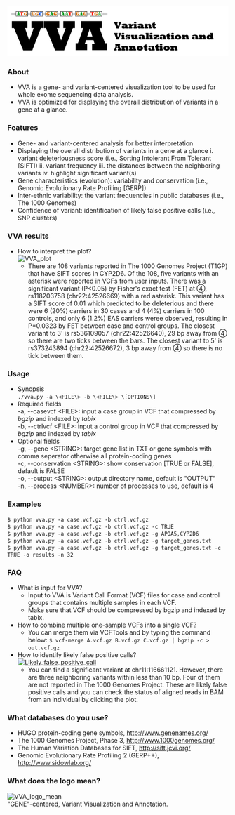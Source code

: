 ![VVA_banner](./imgs/VVA_banner.png)

### About
 * VVA is a gene- and variant-centered visualization tool to be used for whole exome sequencing data analysis.
 * VVA is optimized for displaying the overall distribution of variants in a gene at a glance.
 
### Features
 * Gene- and variant-centered analysis for better interpretation
 * Displaying the overall distribution of variants in a gene at a glance
   i. variant deleteriousness score (i.e., Sorting Intolerant From Tolerant [SIFT])
   ii. variant frequency
   iii. the distances between the neighboring variants
   iv. highlight significant variant(s)
 * Gene characteristics (evolution): variability and conservation (i.e., Genomic Evolutionary Rate Profiling [GERP])
 * Inter-ethnic variability: the variant frequencies in public databases (i.e., The 1000 Genomes)
 * Confidence of variant: identification of likely false positive calls (i.e., SNP clusters)

### VVA results
 * How to interpret the plot?  
 ![VVA_plot](./imgs/VVA_plot.png)  
   * There are 108 variants reported in The 1000 Genomes Project (T1GP) that have SIFT scores in CYP2D6. Of the 108, five variants with an asterisk were reported in VCFs from user inputs. There was a significant variant (P<0.05) by Fisher's exact test (FET) at ➃, rs118203758 (chr22:42526669) with a red asterisk. This variant has a SIFT score of 0.01 which predicted to be deleterious and there were 6 (20%) carriers in 30 cases and 4 (4%) carriers in 100 controls, and only 6 (1.2%) EAS carriers weree observed, resulting in P=0.0323 by FET between case and control groups. The closest variant to 3' is rs536109057 (chr22:42526640), 29 bp away from ➃ so there are two ticks between the bars. The closest variant to 5' is rs373243894 (chr22:42526672), 3 bp away from ➃ so there is no tick between them. 
   
### Usage
 * Synopsis  
 ```./vva.py -a \<FILE\> -b \<FILE\> \[OPTIONS\]```
 * Required fields  
   -a, --casevcf 	\<FILE\>: input a case group in VCF that compressed by _bgzip_ and indexed by _tabix_  
   -b, --ctrlvcf 	\<FILE\>: input a control group in VCF that compressed by _bgzip_ and indexed by _tabix_  
 * Optional fields  
   -g, --gene 	\<STRING\>: target gene list in TXT or gene symbols with comma seperator otherwise all protein-coding genes  
   -c, --conservation 	\<STRING\>: show conservation \[TRUE or FALSE\], default is FALSE  
   -o, --output 	\<STRING\>: output directory name, default is "OUTPUT"  
   -n, --process 	\<NUMBER\>: number of processes to use, default is 4  

### Examples
    $ python vva.py -a case.vcf.gz -b ctrl.vcf.gz
    $ python vva.py -a case.vcf.gz -b ctrl.vcf.gz -c TRUE
    $ python vva.py -a case.vcf.gz -b ctrl.vcf.gz -g APOA5,CYP2D6
    $ python vva.py -a case.vcf.gz -b ctrl.vcf.gz -g target_genes.txt
    $ python vva.py -a case.vcf.gz -b ctrl.vcf.gz -g target_genes.txt -c TRUE -o results -n 32
    
    
### FAQ
 * What is input for VVA?
   * Input to VVA is Variant Call Format (VCF) files for case and control groups that contains multiple samples in each VCF.
   * Make sure that VCF should be compressed by bgzip and indexed by tabix.
 * How to combine multiple one-sample VCFs into a single VCF?
   * You can merge them via VCFTools and by typing the command below:
   ```$ vcf-merge A.vcf.gz B.vcf.gz C.vcf.gz | bgzip -c > out.vcf.gz```
 * How to identify likely false positive calls?  
   [![Likely_false_positive_call](./imgs/APOA5.png)](./apoa5.html)  
   * You can find a significant variant at chr11:116661121. However, there are three neighboring variants within less than 10 bp. Four of them are not reported in The 1000 Genomes Project. These are likely false positive calls and you can check the status of aligned reads in BAM from an individual by clicking the plot.  
   
### What databases do you use?
 * HUGO protein-coding gene symbols, http://www.genenames.org/  
 * The 1000 Genomes Project, Phase 3, http://www.1000genomes.org/  
 * The Human Variation Databases for SIFT, http://sift.jcvi.org/  
 * Genomic Evolutionary Rate Profiling 2 (GERP++), http://www.sidowlab.org/
 
### What does the logo mean?
 ![VVA_logo_mean](./imgs/VVA_logo_meaning.png)  
 "GENE"-centered, Variant Visualization and Annotation. 
 
   
